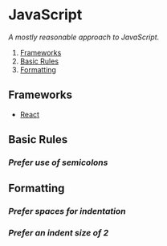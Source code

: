 # JavaScript

_A mostly reasonable approach to JavaScript._

1. [Frameworks](#frameworks)
2. [Basic Rules](#basic-rules)
3. [Formatting](#formatting)

## Frameworks

- [React](./react)

## Basic Rules

### _Prefer use of semicolons_

## Formatting

### _Prefer spaces for indentation_

### _Prefer an indent size of 2_
